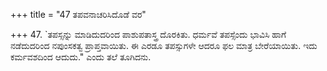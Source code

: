 +++
title = "47 ತಪವನಾಚರಿಸಿದೊಡೆ ವರ"

+++
47. `ತಪಸ್ಸನ್ನು ಮಾಡಿದುದರಿಂದ ಪಾಶುಪತಾಸ್ತ್ರ ದೊರಕಿತು. ಧರ್ಮವೆ ತಪಸ್ಸೆಂದು ಭಾವಿಸಿ ಹಾಗೆ ನಡೆದುದರಿಂದ ನಪುಂಸಕತ್ವ ಪ್ರಾಪ್ತವಾಯಿತು. ಈ ಎರಡೂ ತಪಸ್ಸುಗಳೇ ಆದರೂ ಫಲ ಮಾತ್ರ ಬೇರೆಯಾಯಿತು. ಇದು ಕರ್ಮವಶದಿಂದ ಆದುದು." ಎಂದು ತಲೆ ತೂಗಿದನು.